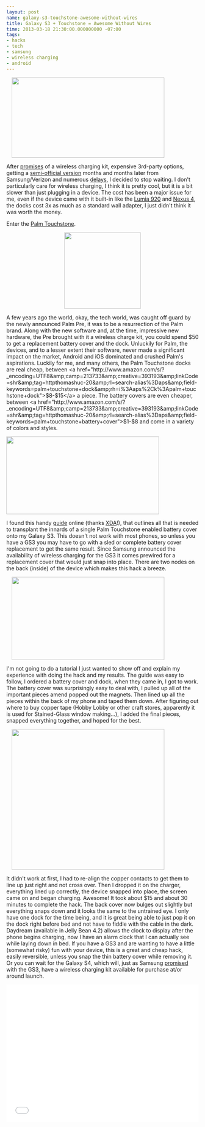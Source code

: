 ```yaml
---
layout: post
name: galaxy-s3-touchstone-awesome-without-wires
title: Galaxy S3 + Touchstone = Awesome Without Wires
time: 2013-03-18 21:30:00.000000000 -07:00
tags:
- hacks
- tech
- samsung
- wireless charging
- android
---
```

<a href="http://1.bp.blogspot.com/-GORFzQcg2iM/UUfmKE-OqTI/AAAAAAAAUL0/uMqnzCqXpqQ/s1600/galaxy-s3-back-coil.jpg" imageanchor="1" style="margin-left: 1em; margin-right: 1em;"><img border="0" height="210" src="http://1.bp.blogspot.com/-GORFzQcg2iM/UUfmKE-OqTI/AAAAAAAAUL0/uMqnzCqXpqQ/s400/galaxy-s3-back-coil.jpg" width="400" /></a>

After <a href="http://www.theverge.com/2012/5/4/2998461/full-samsung-galaxy-s-iii-launch-event-video/in/2760821">promises</a> of a wireless charging kit, expensive 3rd-party options, getting a <a href="http://www.theverge.com/2012/8/3/3217413/samsung-galaxy-s-iii-verizon-wireless-charger">semi-official version</a> months and months later from Samsung/Verizon and numerous <a href="http://www.theverge.com/2012/5/9/3009404/samsung-galaxy-s-iii-wireless-charge-kit-september">delays</a>, I decided to stop waiting. I don't particularly care for wireless charging, I think it is pretty cool, but it is a bit slower than just plugging in a device. The cost has been a major issue for me, even if the device came with it built-in like the <a href="http://www.theverge.com/2012/9/3/3286656/nokia-lumia-920-wireless-charging-specs-camera-pureview">Lumia 920</a> and <a href="http://www.theverge.com/2012/10/29/3569230/google-wireless-charging-orb-touchstone-qi">Nexus 4</a>, the docks cost 3x as much as a standard wall adapter, I just didn't think it was worth the money.

Enter the <a href="http://www.engadget.com/2009/01/13/palm-pre-everything-you-ever-wanted-to-know/">Palm Touchstone</a>.

<div style="width:250px; text-align:center; margin:auto;">
<a href="http://3.bp.blogspot.com/-Ym8kjbcZH5s/UUfkPA15aDI/AAAAAAAAULk/p8JrhHCm0tw/s1600/palm-touchstone-solo.jpg"><img border="0" src="http://3.bp.blogspot.com/-Ym8kjbcZH5s/UUfkPA15aDI/AAAAAAAAULk/p8JrhHCm0tw/s200/palm-touchstone-solo.jpg" width="200" /></a>
</div>

A few years ago the world, okay, the tech world, was caught off guard by the newly announced Palm Pre, it was to be a resurrection of the Palm brand. Along with the new software and, at the time, impressive new hardware, the Pre brought with it a wireless charge kit, you could spend $50 to get a replacement battery cover and the dock. Unluckily for Palm, the devices, and to a lesser extent their software, never made a significant impact on the market, Android and iOS dominated and crushed Palm's aspirations. Luckily for me, and many others, the Palm Touchstone docks are real cheap, between <a href="http://www.amazon.com/s/?_encoding=UTF8&amp;camp=213733&amp;creative=393193&amp;linkCode=shr&amp;tag=httpthomashuc-20&amp;rl=search-alias%3Daps&amp;field-keywords=palm+touchstone+dock&amp;rh=i%3Aaps%2Ck%3Apalm+touchstone+dock">$8-$15</a> a piece. The battery covers are even cheaper, between <a href="http://www.amazon.com/s/?_encoding=UTF8&amp;camp=213733&amp;creative=393193&amp;linkCode=shr&amp;tag=httpthomashuc-20&amp;rl=search-alias%3Daps&amp;field-keywords=palm+touchstone+battery+cover">$1-$8</a> and come in a variety of colors and styles.

<a href="http://2.bp.blogspot.com/-3kwWMKOousY/UUfmUGzIhiI/AAAAAAAAUL8/pcdsygESVhs/s1600/galaxy-s3-back-partial.jpg" imageanchor="1" alt="Inside back cover with modifications."><img border="0" height="203" src="http://2.bp.blogspot.com/-3kwWMKOousY/UUfmUGzIhiI/AAAAAAAAUL8/pcdsygESVhs/s400/galaxy-s3-back-partial.jpg" width="400" /></a>

I found this handy <a href="http://forum.xda-developers.com/showthread.php?t=1877191">guide</a> online (thanks <a href="http://xda-developers.com/">XDA</a>!), that outlines all that is needed to transplant the innards of a single Palm Touchstone enabled battery cover onto my Galaxy S3. This doesn't not work with most phones, so unless you have a GS3 you may have to go with a sled or complete battery cover replacement to get the same result. Since Samsung announced the availability of wireless charging for the GS3 it comes prewired for a replacement cover that would just snap into place. There are two nodes on the back (inside) of the device which makes this hack a breeze.

<a href="http://4.bp.blogspot.com/-_SHJ2aRFFHU/UUflVHZKAII/AAAAAAAAULs/gpSddJjiV0Y/s1600/galaxy-s3-plastic-mid-plate.jpg" imageanchor="1" style="margin-left: 1em; margin-right: 1em;"><img border="0" height="217" src="http://4.bp.blogspot.com/-_SHJ2aRFFHU/UUflVHZKAII/AAAAAAAAULs/gpSddJjiV0Y/s400/galaxy-s3-plastic-mid-plate.jpg" width="400" /></a>

I'm not going to do a tutorial I just wanted to show off and explain my experience with doing the hack and my results. The guide was easy to follow, I ordered a battery cover and dock, when they came in, I got to work. The battery cover was surprisingly easy to deal with, I pulled up all of the important pieces amend popped out the magnets. Then lined up all the pieces within the back of my phone and taped them down. After figuring out where to buy copper tape (Hobby Lobby or other craft stores, apparently it is used for Stained-Glass window making...), I added the final pieces, snapped everything together, and hoped for the best.

<a href="http://4.bp.blogspot.com/-zozvGkSmQ6Y/UUfmxi4eweI/AAAAAAAAUME/czqZ2hHcdUs/s1600/galaxy-s3-back-complete.jpg" imageanchor="1" style="margin-left: 1em; margin-right: 1em;"><img border="0" height="368" src="http://4.bp.blogspot.com/-zozvGkSmQ6Y/UUfmxi4eweI/AAAAAAAAUME/czqZ2hHcdUs/s400/galaxy-s3-back-complete.jpg" width="400" /></a>

It didn't work at first, I had to re-align the copper contacts to get them to line up just right and not cross over. Then I dropped it on the charger, everything lined up correctly, the device snapped into place, the screen came on and began charging. Awesome! It took about $15 and about 30 minutes to complete the hack. The back cover now bulges out slightly but everything snaps down and it looks the same to the untrained eye. I only have one dock for the time being, and it is great being able to just pop it on the dock right before bed and not have to fiddle with the cable in the dark. Daydream (available in Jelly Bean 4.2) allows the clock to display after the phone begins charging, now I have an alarm clock that I can actually see while laying down in bed. If you have a GS3 and are wanting to have a little (somewhat risky) fun with your device, this is a great and cheap hack, easily reversible, unless you snap the thin battery cover while removing it. Or you can wait for the Galaxy S4, which will, just as Samsung <a href="http://www.droid-life.com/2013/03/18/samsung-galaxy-s4-has-qi-standard-wireless-charging-again-with-optional-back-plate/">promised</a> with the GS3, have a wireless charging kit available for purchase at/or around launch.

<!-- <object class="BLOGGER-youtube-video" classid="clsid:D27CDB6E-AE6D-11cf-96B8-444553540000" codebase="http://download.macromedia.com/pub/shockwave/cabs/flash/swflash.cab#version=6,0,40,0" data-thumbnail-src="http://i.ytimg.com/vi/-2mcLcZMJFM/0.jpg"><param name="movie" value="http://www.youtube.com/v/-2mcLcZMJFM?version=3&f=user_uploads&c=google-webdrive-0&app=youtube_gdata" /><param name="bgcolor" value="#FFFFFF" /><param name="allowFullScreen" value="true" /><embed src="http://www.youtube.com/v/-2mcLcZMJFM?version=3&f=user_uploads&c=google-webdrive-0&app=youtube_gdata" type="application/x-shockwave-flash" allowfullscreen="true"></embed></object> -->


<iframe width="100%" height="360" src="//www.youtube.com/embed/-2mcLcZMJFM" frameborder="0" allowfullscreen></iframe>